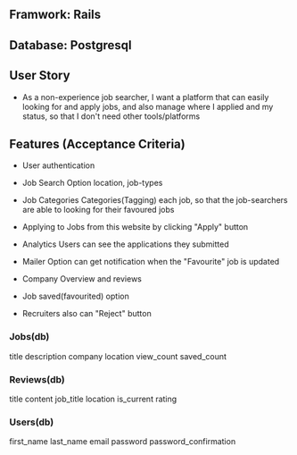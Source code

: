 ## Framwork: Rails
## Database: Postgresql

## User Story
* As a non-experience job searcher, I want a platform that can easily looking for and apply jobs, and also manage where I applied and my status, so that I don't need other tools/platforms

## Features (Acceptance Criteria)
* User authentication

* Job Search Option
    location, job-types

* Job Categories
    Categories(Tagging) each job, so that the job-searchers are able to looking for their favoured jobs

* Applying to Jobs from this website by clicking "Apply" button

* Analytics
    Users can see the applications they submitted

* Mailer Option
    can get notification when the "Favourite" job is updated

* Company Overview and reviews

* Job saved(favourited) option

* Recruiters also can "Reject" button

### Jobs(db) 
title
description
company
location
view_count
saved_count

### Reviews(db)
title
content
job_title
location
is_current
rating

### Users(db)
first_name
last_name
email
password
password_confirmation